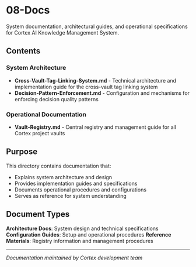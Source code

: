 # 08-Docs

System documentation, architectural guides, and operational specifications for Cortex AI Knowledge Management System.

## Contents

### System Architecture

- **Cross-Vault-Tag-Linking-System.md** - Technical architecture and implementation guide for the cross-vault tag linking system
- **Decision-Pattern-Enforcement.md** - Configuration and mechanisms for enforcing decision quality patterns

### Operational Documentation  

- **Vault-Registry.md** - Central registry and management guide for all Cortex project vaults

## Purpose

This directory contains documentation that:

- Explains system architecture and design
- Provides implementation guides and specifications
- Documents operational procedures and configurations
- Serves as reference for system understanding

## Document Types

**Architecture Docs**: System design and technical specifications
**Configuration Guides**: Setup and operational procedures
**Reference Materials**: Registry information and management procedures

---
*Documentation maintained by Cortex development team*
